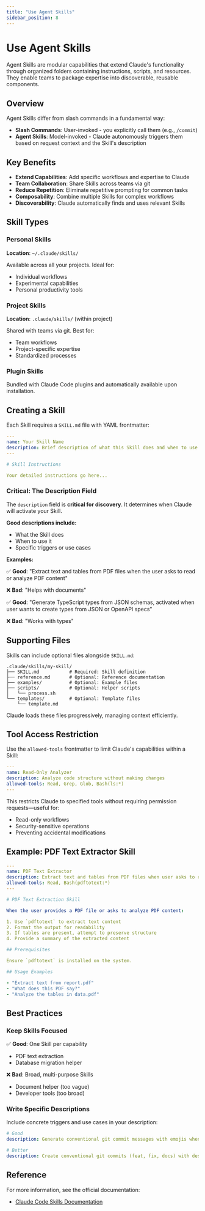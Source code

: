 ```yaml
---
title: "Use Agent Skills"
sidebar_position: 8
---
```


# Use Agent Skills

Agent Skills are modular capabilities that extend Claude's functionality through organized folders containing instructions, scripts, and resources. They enable teams to package expertise into discoverable, reusable components.

## Overview

Agent Skills differ from slash commands in a fundamental way:

- **Slash Commands**: User-invoked - you explicitly call them (e.g., `/commit`)
- **Agent Skills**: Model-invoked - Claude autonomously triggers them based on request context and the Skill's description

## Key Benefits

- **Extend Capabilities**: Add specific workflows and expertise to Claude
- **Team Collaboration**: Share Skills across teams via git
- **Reduce Repetition**: Eliminate repetitive prompting for common tasks
- **Composability**: Combine multiple Skills for complex workflows
- **Discoverability**: Claude automatically finds and uses relevant Skills

## Skill Types

### Personal Skills

**Location**: `~/.claude/skills/`

Available across all your projects. Ideal for:
- Individual workflows
- Experimental capabilities
- Personal productivity tools

### Project Skills

**Location**: `.claude/skills/` (within project)

Shared with teams via git. Best for:
- Team workflows
- Project-specific expertise
- Standardized processes

### Plugin Skills

Bundled with Claude Code plugins and automatically available upon installation.

## Creating a Skill

Each Skill requires a `SKILL.md` file with YAML frontmatter:

```yaml
---
name: Your Skill Name
description: Brief description of what this Skill does and when to use it
---

# Skill Instructions

Your detailed instructions go here...
```

### Critical: The Description Field

The `description` field is **critical for discovery**. It determines when Claude will activate your Skill.

**Good descriptions include:**
- What the Skill does
- When to use it
- Specific triggers or use cases

**Examples:**

✅ **Good**: "Extract text and tables from PDF files when the user asks to read or analyze PDF content"

❌ **Bad**: "Helps with documents"

✅ **Good**: "Generate TypeScript types from JSON schemas, activated when user wants to create types from JSON or OpenAPI specs"

❌ **Bad**: "Works with types"

## Supporting Files

Skills can include optional files alongside `SKILL.md`:

```
.claude/skills/my-skill/
├── SKILL.md           # Required: Skill definition
├── reference.md       # Optional: Reference documentation
├── examples/          # Optional: Example files
├── scripts/           # Optional: Helper scripts
│   └── process.sh
└── templates/         # Optional: Template files
    └── template.md
```

Claude loads these files progressively, managing context efficiently.

## Tool Access Restriction

Use the `allowed-tools` frontmatter to limit Claude's capabilities within a Skill:

```yaml
---
name: Read-Only Analyzer
description: Analyze code structure without making changes
allowed-tools: Read, Grep, Glob, Bash(ls:*)
---
```

This restricts Claude to specified tools without requiring permission requests—useful for:
- Read-only workflows
- Security-sensitive operations
- Preventing accidental modifications

## Example: PDF Text Extractor Skill

```yaml
---
name: PDF Text Extractor
description: Extract text and tables from PDF files when user asks to read or analyze PDF content
allowed-tools: Read, Bash(pdftotext:*)
---

# PDF Text Extraction Skill

When the user provides a PDF file or asks to analyze PDF content:

1. Use `pdftotext` to extract text content
2. Format the output for readability
3. If tables are present, attempt to preserve structure
4. Provide a summary of the extracted content

## Prerequisites

Ensure `pdftotext` is installed on the system.

## Usage Examples

- "Extract text from report.pdf"
- "What does this PDF say?"
- "Analyze the tables in data.pdf"
```

## Best Practices

### Keep Skills Focused

✅ **Good**: One Skill per capability
- PDF text extraction
- Database migration helper

❌ **Bad**: Broad, multi-purpose Skills
- Document helper (too vague)
- Developer tools (too broad)

### Write Specific Descriptions

Include concrete triggers and use cases in your description:

```yaml
# Good
description: Generate conventional git commit messages with emojis when user asks to commit changes

# Better
description: Create conventional git commits (feat, fix, docs) with descriptive emojis. Activated when user says "commit", "create commit", or "commit these changes"
```

## Reference

For more information, see the official documentation:
- [Claude Code Skills Documentation](https://docs.claude.com/en/docs/claude-code/skills)
